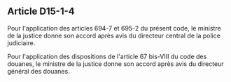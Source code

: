 Article D15-1-4
----
Pour l'application des articles 694-7 et 695-2 du présent code, le ministre de
la justice donne son accord après avis du directeur central de la police
judiciaire.

Pour l'application des dispositions de l'article 67 bis-VIII du code des
douanes, le ministre de la justice donne son accord après avis du directeur
général des douanes.
